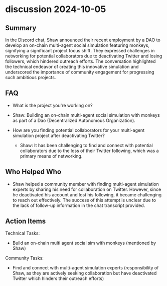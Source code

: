 # discussion 2024-10-05

## Summary

In the Discord chat, Shaw announced their recent employment by a DAO to develop an on-chain multi-agent social simulation featuring monkeys, signifying a significant project focus shift. They expressed challenges in networking for potential collaborators due to deactivating Twitter and losing followers, which hindered outreach efforts. The conversation highlighted the technical endeavor of creating this innovative simulation and underscored the importance of community engagement for progressing such ambitious projects.

## FAQ

- What is the project you're working on?
- Shaw: Building an on-chain multi-agent social simulation with monkeys as part of a Dao (Decentralized Autonomous Organization).

- How are you finding potential collaborators for your multi-agent simulation project after deactivating Twitter?
    - Shaw: It has been challenging to find and connect with potential collaborators due to the loss of their Twitter following, which was a primary means of networking.

## Who Helped Who

- Shaw helped a community member with finding multi-agent simulation experts by sharing his need for collaboration on Twitter. However, since he deactivated his account and lost his following, it became challenging to reach out effectively. The success of this attempt is unclear due to the lack of follow-up information in the chat transcript provided.

## Action Items

Technical Tasks:

- Build an on-chain multi agent social sim with monkeys (mentioned by Shaw)

Community Tasks:

- Find and connect with multi-agent simulation experts (responsibility of Shaw, as they are actively seeking collaboration but have deactivated Twitter which hinders their outreach efforts)
